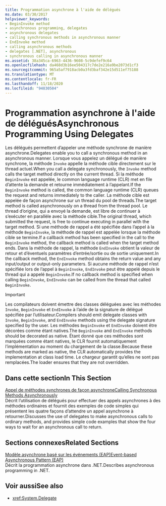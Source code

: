```yaml
---
title: Programmation asynchrone à l'aide de délégués
ms.date: 03/30/2017
helpviewer_keywords:
- BeginInvoke method
- asynchronous programming, delegates
- asynchronous delegates
- calling synchronous methods in asynchronous manner
- EndInvoke method
- calling asynchronous methods
- delegates [.NET], asynchronous
- synchronous calling in asynchronous manner
ms.assetid: 38a345ca-6963-4436-9608-5c9defef9c64
ms.openlocfilehash: da468d3b16ee504317c7de2e216a9be2073d1cf3
ms.sourcegitcommit: 965a5af7918acb0a3fd3baf342e15d511ef75188
ms.translationtype: MT
ms.contentlocale: fr-FR
ms.lasthandoff: 11/18/2020
ms.locfileid: "94830504"
---
```

# <a name="asynchronous-programming-using-delegates"></a><span data-ttu-id="855a1-102">Programmation asynchrone à l'aide de délégués</span><span class="sxs-lookup"><span data-stu-id="855a1-102">Asynchronous Programming Using Delegates</span></span>

<span data-ttu-id="855a1-103">Les délégués permettent d’appeler une méthode synchrone de manière asynchrone.</span><span class="sxs-lookup"><span data-stu-id="855a1-103">Delegates enable you to call a synchronous method in an asynchronous manner.</span></span> <span data-ttu-id="855a1-104">Lorsque vous appelez un délégué de manière synchrone, la méthode `Invoke` appelle la méthode cible directement sur le thread actuel.</span><span class="sxs-lookup"><span data-stu-id="855a1-104">When you call a delegate synchronously, the `Invoke` method calls the target method directly on the current thread.</span></span> <span data-ttu-id="855a1-105">Si la méthode `BeginInvoke` est appelée, le common language runtime (CLR) met en file d’attente la demande et retourne immédiatement à l’appelant.</span><span class="sxs-lookup"><span data-stu-id="855a1-105">If the `BeginInvoke` method is called, the common language runtime (CLR) queues the request and returns immediately to the caller.</span></span> <span data-ttu-id="855a1-106">La méthode cible est appelée de façon asynchrone sur un thread du pool de threads.</span><span class="sxs-lookup"><span data-stu-id="855a1-106">The target method is called asynchronously on a thread from the thread pool.</span></span> <span data-ttu-id="855a1-107">Le thread d’origine, qui a envoyé la demande, est libre de continuer à s’exécuter en parallèle avec la méthode cible.</span><span class="sxs-lookup"><span data-stu-id="855a1-107">The original thread, which submitted the request, is free to continue executing in parallel with the target method.</span></span> <span data-ttu-id="855a1-108">Si une méthode de rappel a été spécifiée dans l’appel à la méthode `BeginInvoke`, la méthode de rappel est appelée lorsque la méthode cible se termine.</span><span class="sxs-lookup"><span data-stu-id="855a1-108">If a callback method has been specified in the call to the `BeginInvoke` method, the callback method is called when the target method ends.</span></span> <span data-ttu-id="855a1-109">Dans la méthode de rappel, la méthode `EndInvoke` obtient la valeur de retour et d’éventuels paramètres d’entrée/sortie ou de sortie uniquement.</span><span class="sxs-lookup"><span data-stu-id="855a1-109">In the callback method, the `EndInvoke` method obtains the return value and any input/output or output-only parameters.</span></span> <span data-ttu-id="855a1-110">Si aucune méthode de rappel n’est spécifiée lors de l’appel à `BeginInvoke`, `EndInvoke` peut être appelé depuis le thread qui a appelé `BeginInvoke`.</span><span class="sxs-lookup"><span data-stu-id="855a1-110">If no callback method is specified when calling `BeginInvoke`, `EndInvoke` can be called from the thread that called `BeginInvoke`.</span></span>  
  
> [!IMPORTANT]
> <span data-ttu-id="855a1-111">Les compilateurs doivent émettre des classes déléguées avec les méthodes `Invoke`, `BeginInvoke` et `EndInvoke` à l’aide de la signature de délégué spécifiée par l’utilisateur.</span><span class="sxs-lookup"><span data-stu-id="855a1-111">Compilers should emit delegate classes with `Invoke`, `BeginInvoke`, and `EndInvoke` methods using the delegate signature specified by the user.</span></span> <span data-ttu-id="855a1-112">Les méthodes `BeginInvoke` et `EndInvoke` doivent être décorées comme étant natives.</span><span class="sxs-lookup"><span data-stu-id="855a1-112">The `BeginInvoke` and `EndInvoke` methods should be decorated as native.</span></span> <span data-ttu-id="855a1-113">Étant donné que ces méthodes sont marquées comme étant natives, le CLR fournit automatiquement l’implémentation au moment du chargement de la classe.</span><span class="sxs-lookup"><span data-stu-id="855a1-113">Because these methods are marked as native, the CLR automatically provides the implementation at class load time.</span></span> <span data-ttu-id="855a1-114">Le chargeur garantit qu’elles ne sont pas remplacées.</span><span class="sxs-lookup"><span data-stu-id="855a1-114">The loader ensures that they are not overridden.</span></span>  
  
## <a name="in-this-section"></a><span data-ttu-id="855a1-115">Dans cette section</span><span class="sxs-lookup"><span data-stu-id="855a1-115">In This Section</span></span>  
 [<span data-ttu-id="855a1-116">Appel de méthodes synchrones de façon asynchrone</span><span class="sxs-lookup"><span data-stu-id="855a1-116">Calling Synchronous Methods Asynchronously</span></span>](calling-synchronous-methods-asynchronously.md)  
 <span data-ttu-id="855a1-117">Décrit l’utilisation de délégués pour effectuer des appels asynchrones à des méthodes ordinaires et fournit des exemples de code simples qui présentent les quatre façons d’attendre un appel asynchrone à retourner.</span><span class="sxs-lookup"><span data-stu-id="855a1-117">Discusses the use of delegates to make asynchronous calls to ordinary methods, and provides simple code examples that show the four ways to wait for an asynchronous call to return.</span></span>  
  
## <a name="related-sections"></a><span data-ttu-id="855a1-118">Sections connexes</span><span class="sxs-lookup"><span data-stu-id="855a1-118">Related Sections</span></span>  
 [<span data-ttu-id="855a1-119">Modèle asynchrone basé sur les événements (EAP)</span><span class="sxs-lookup"><span data-stu-id="855a1-119">Event-based Asynchronous Pattern (EAP)</span></span>](event-based-asynchronous-pattern-eap.md)  
 <span data-ttu-id="855a1-120">Décrit la programmation asynchrone dans .NET.</span><span class="sxs-lookup"><span data-stu-id="855a1-120">Describes asynchronous programming in .NET.</span></span>  
  
## <a name="see-also"></a><span data-ttu-id="855a1-121">Voir aussi</span><span class="sxs-lookup"><span data-stu-id="855a1-121">See also</span></span>

- <xref:System.Delegate>
